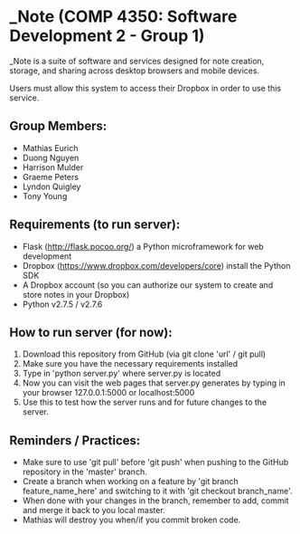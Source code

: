 _Note (COMP 4350: Software Development 2 - Group 1)
==============
_Note is a suite of software and services designed for note creation, storage, 
and sharing across desktop browsers and mobile devices.

Users must allow this system to access their Dropbox in order to use this
service.

Group Members:
---
- Mathias Eurich
- Duong Nguyen
- Harrison Mulder
- Graeme Peters
- Lyndon Quigley
- Tony Young

Requirements (to run server):
---
- Flask (http://flask.pocoo.org/) a Python microframework for web development
- Dropbox (https://www.dropbox.com/developers/core) install the Python SDK
- A Dropbox account (so you can authorize our system to create and store notes in your Dropbox)
- Python v2.7.5 / v2.7.6

How to run server (for now):
---
1. Download this repository from GitHub (via git clone 'url' / git pull)
2. Make sure you have the necessary requirements installed
3. Type in 'python server.py' where server.py is located
4. Now you can visit the web pages that server.py generates by typing in your browser 127.0.0.1:5000 or localhost:5000
5. Use this to test how the server runs and for future changes to the server.

Reminders / Practices:
---
- Make sure to use 'git pull' before 'git push' when pushing to the GitHub repository in the 'master' branch.
- Create a branch when working on a feature by 'git branch feature_name_here' and switching to it with 'git checkout branch_name'.
- When done with your changes in the branch, remember to add, commit and merge it back to you local master.
- Mathias will destroy you when/if you commit broken code.

